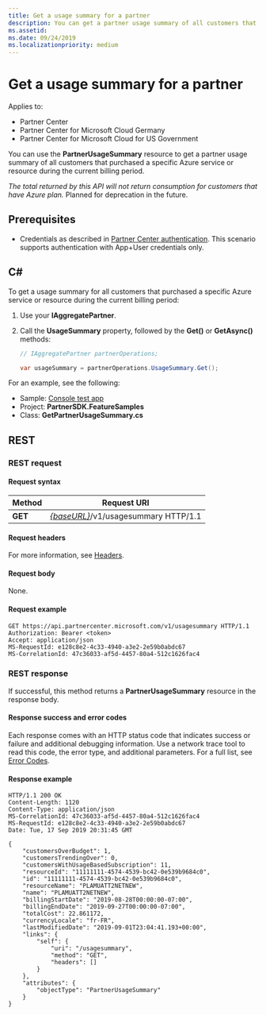 ```yaml
---
title: Get a usage summary for a partner
description: You can get a partner usage summary of all customers that purchased a specific Azure service or resource during the current billing period.
ms.assetid: 
ms.date: 09/24/2019
ms.localizationpriority: medium
---
```


# Get a usage summary for a partner

Applies to:

- Partner Center
- Partner Center for Microsoft Cloud Germany
- Partner Center for Microsoft Cloud for US Government

You can use the **PartnerUsageSummary** resource to get a partner usage summary of all customers that purchased a specific Azure service or resource during the current billing period.

*The total returned by this API will not return consumption for customers that have Azure plan.* Planned for deprecation in the future.

## Prerequisites

- Credentials as described in [Partner Center authentication](partner-center-authentication.md). This scenario supports authentication with App+User credentials only.

## C\#

To get a usage summary for all customers that purchased a specific Azure service or resource during the current billing period:

1. Use your **IAggregatePartner**.
2. Call the **UsageSummary** property, followed by the **Get()** or **GetAsync()** methods:

    ``` csharp
    // IAggregatePartner partnerOperations;

    var usageSummary = partnerOperations.UsageSummary.Get();
    ```

For an example, see the following:

- Sample: [Console test app](console-test-app.md)
- Project: **PartnerSDK.FeatureSamples**
- Class: **GetPartnerUsageSummary.cs**

## REST

### REST request

#### Request syntax

| Method  | Request URI                                                         |
|---------|---------------------------------------------------------------------|
| **GET** | [*{baseURL}*](partner-center-rest-urls.md)/v1/usagesummary HTTP/1.1 |

#### Request headers

For more information, see [Headers](headers.md).

#### Request body

None.

#### Request example

```http
GET https://api.partnercenter.microsoft.com/v1/usagesummary HTTP/1.1
Authorization: Bearer <token>
Accept: application/json
MS-RequestId: e128c8e2-4c33-4940-a3e2-2e59b0abdc67
MS-CorrelationId: 47c36033-af5d-4457-80a4-512c1626fac4
```

### REST response

If successful, this method returns a **PartnerUsageSummary** resource in the response body.

#### Response success and error codes

Each response comes with an HTTP status code that indicates success or failure and additional debugging information. Use a network trace tool to read this code, the error type, and additional parameters. For a full list, see [Error Codes](error-codes.md).

#### Response example

```http
HTTP/1.1 200 OK
Content-Length: 1120
Content-Type: application/json
MS-CorrelationId: 47c36033-af5d-4457-80a4-512c1626fac4
MS-RequestId: e128c8e2-4c33-4940-a3e2-2e59b0abdc67
Date: Tue, 17 Sep 2019 20:31:45 GMT

{
    "customersOverBudget": 1,
    "customersTrendingOver": 0,
    "customersWithUsageBasedSubscription": 11,
    "resourceId": "11111111-4574-4539-bc42-0e539b9684c0",
    "id": "11111111-4574-4539-bc42-0e539b9684c0",
    "resourceName": "PLAMUATT2NETNEW",
    "name": "PLAMUATT2NETNEW",
    "billingStartDate": "2019-08-28T00:00:00-07:00",
    "billingEndDate": "2019-09-27T00:00:00-07:00",
    "totalCost": 22.861172,
    "currencyLocale": "fr-FR",
    "lastModifiedDate": "2019-09-01T23:04:41.193+00:00",
    "links": {
        "self": {
            "uri": "/usagesummary",
            "method": "GET",
            "headers": []
        }
    },
    "attributes": {
        "objectType": "PartnerUsageSummary"
    }
}
```

